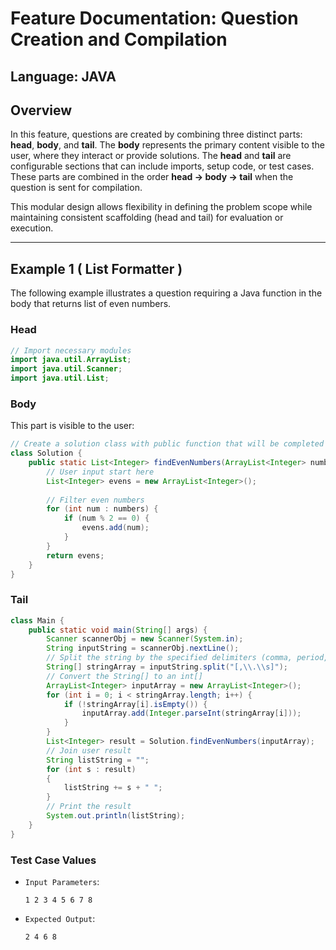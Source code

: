 # Feature Documentation: Question Creation and Compilation

## **Language:** JAVA 

## Overview
In this feature, questions are created by combining three distinct parts:
**head**, **body**, and **tail**. The **body** represents the primary content visible to the user, where they interact or provide solutions. The **head** and **tail** are configurable sections that can include imports, setup code, or test cases. These parts are combined in the order **head → body → tail** when the question is sent for compilation.

This modular design allows flexibility in defining the problem scope while maintaining consistent scaffolding (head and tail) for evaluation or execution.

---

## Example 1 ( List Formatter )

The following example illustrates a question requiring a Java function in the body that returns list of even numbers.

### **Head**
```java
// Import necessary modules
import java.util.ArrayList;
import java.util.Scanner;
import java.util.List;
```

### **Body**
This part is visible to the user:
```java
// Create a solution class with public function that will be completed by the user
class Solution {
    public static List<Integer> findEvenNumbers(ArrayList<Integer> numbers) {
        // User input start here
        List<Integer> evens = new ArrayList<Integer>();
        
        // Filter even numbers
        for (int num : numbers) {
            if (num % 2 == 0) {
                evens.add(num);
            }
        }
        return evens;
    }
}

```

### **Tail**
```java
class Main {
    public static void main(String[] args) {
        Scanner scannerObj = new Scanner(System.in);
        String inputString = scannerObj.nextLine();
        // Split the string by the specified delimiters (comma, period, or whitespace)
        String[] stringArray = inputString.split("[,\\.\\s]");
        // Convert the String[] to an int[]
        ArrayList<Integer> inputArray = new ArrayList<Integer>();
        for (int i = 0; i < stringArray.length; i++) {
            if (!stringArray[i].isEmpty()) {
                inputArray.add(Integer.parseInt(stringArray[i]));
            }
        }
        List<Integer> result = Solution.findEvenNumbers(inputArray);
        // Join user result
        String listString = "";
        for (int s : result)
        {
            listString += s + " ";
        }
        // Print the result
        System.out.println(listString);
    }
}
```

### **Test Case Values**
   - `Input Parameters`:
   
        ```1 2 3 4 5 6 7 8```
   - `Expected Output`:

        ```2 4 6 8```